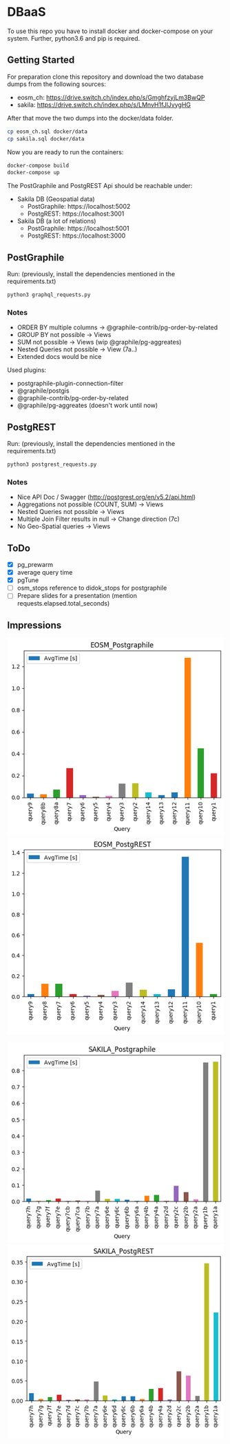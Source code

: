 # DBaaS
To use this repo you have to install docker and docker-compose on your system.
Further, python3.6 and pip is required.

## Getting Started
For preparation clone this repository and download the two database dumps from the following sources:
   * eosm_ch: https://drive.switch.ch/index.php/s/GmghfzyjLm3BwQP
   * sakila: https://drive.switch.ch/index.php/s/LMnvH1fJlJvygHG

After that move the two dumps into the docker/data folder.
```bash
cp eosm_ch.sql docker/data
cp sakila.sql docker/data
```


Now you are ready to run the containers:
```bash
docker-compose build
docker-compose up
```

The PostGraphile and PostgREST Api should be reachable under:
  * Sakila DB (Geospatial data)
    * PostGraphile: https://localhost:5002
    * PostgREST: https://localhost:3001
  * Sakila DB (a lot of relations)
    * PostGraphile: https://localhost:5001
    * PostgREST: https://localhost:3000


## PostGraphile
Run: (previously, install the dependencies mentioned in the requirements.txt)
```bash
python3 graphql_requests.py
```


### Notes
  * ORDER BY multiple columns -> @graphile-contrib/pg-order-by-related
  * GROUP BY not possible -> Views
  * SUM not possible -> Views (wip @graphile/pg-aggreates)
  * Nested Queries not possible -> View (7a..)
  * Extended docs would be nice

Used plugins:
  * postgraphile-plugin-connection-filter
  * @graphile/postgis
  * @graphile-contrib/pg-order-by-related
  * @graphile/pg-aggreates (doesn't work until now)


## PostgREST
Run: (previously, install the dependencies mentioned in the requirements.txt)
```bash
python3 postgrest_requests.py
```


### Notes
  * Nice API Doc / Swagger (http://postgrest.org/en/v5.2/api.html)
  * Aggregations not possible (COUNT, SUM) -> Views
  * Nested Queries not possible -> Views
  * Multiple Join Filter results in null -> Change direction (7c)
  * No Geo-Spatial queries -> Views


## ToDo
 - [x] pg_prewarm
 - [x] average query time
 - [x] pgTune
 - [ ] osm_stops reference to didok_stops for postgraphile
 - [ ] Prepare slides for a presentation (mention requests.elapsed.total_seconds)

## Impressions
![EOSM_Postgraphile](DBaaS/results/EOSM_Postgraphile.png)
![EOSM_PostgREST](DBaaS/results/EOSM_PostgREST.png)

![SAKILA_Postgraphile](DBaaS/results/SAKILA_Postgraphile.png)
![SAKILA_PostgREST](DBaaS/results/SAKILA_PostgREST.png)
